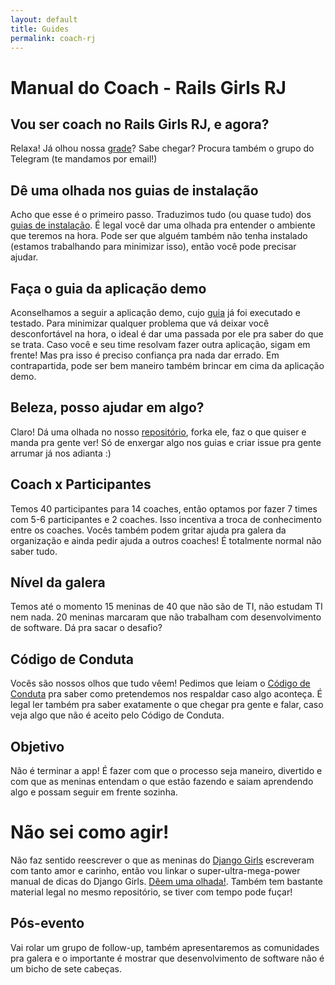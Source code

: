 ```yaml
---
layout: default
title: Guides
permalink: coach-rj
---
```


# Manual do Coach - Rails Girls RJ

## Vou ser coach no Rails Girls RJ, e agora?

Relaxa! Já olhou nossa [grade](http://railsgirls.com/riodejaneiro)? Sabe chegar? Procura também o grupo do Telegram (te mandamos por email!)

## Dê uma olhada nos guias de instalação

Acho que esse é o primeiro passo. Traduzimos tudo (ou quase tudo) dos [guias de instalação](https://github.com/railsgirlsrj/rails-girls-guides). É legal você dar uma olhada pra entender o ambiente que teremos na hora. Pode ser que alguém também não tenha instalado (estamos trabalhando para minimizar isso), então você pode precisar ajudar.

## Faça o guia da aplicação demo

Aconselhamos a seguir a aplicação demo, cujo [guia](http://railsgirlsrj.github.io/rails-girls-guides/rails-girls-app-tutorial-1/) já foi executado e testado. Para minimizar qualquer problema que vá deixar você desconfortável na hora, o ideal é dar uma passada por ele pra saber do que se trata. Caso você e seu time resolvam fazer outra aplicação, sigam em frente! Mas pra isso é preciso confiança pra nada dar errado. Em contrapartida, pode ser bem maneiro também brincar em cima da aplicação demo.

## Beleza, posso ajudar em algo?

Claro!
Dá uma olhada no nosso [repositório](https://github.com/railsgirlsrj), forka ele, faz o que quiser e manda pra gente ver! Só de enxergar algo nos guias e criar issue pra gente arrumar já nos adianta :)

## Coach x Participantes
Temos 40 participantes para 14 coaches, então optamos por fazer 7 times com 5-6 participantes e 2 coaches. Isso incentiva a troca de conhecimento entre os coaches. Vocês também podem gritar ajuda pra galera da organização e ainda pedir ajuda a outros coaches! É totalmente normal não saber tudo.

## Nível da galera

Temos até o momento 15 meninas de 40 que não são de TI, não estudam TI nem nada.
20 meninas marcaram que não trabalham com desenvolvimento de software.
Dá pra sacar o desafio?

## Código de Conduta

Vocês são nossos olhos que tudo vêem! Pedimos que leiam o [Código de Conduta](http://railsgirls.com/images/rio-de-janeiro/CoC-RailsGirlsRJ2015.pdf) pra saber como pretendemos nos respaldar caso algo aconteça. É legal ler também pra saber exatamente o que chegar pra gente e falar, caso veja algo que não é aceito pelo Código de Conduta.

## Objetivo

Não é terminar a app! É fazer com que o processo seja maneiro, divertido e com que as meninas entendam o que estão fazendo e saiam aprendendo algo e possam seguir em frente sozinha.

# Não sei como agir!

Não faz sentido reescrever o que as meninas do [Django Girls](https://djangogirls.org/) escreveram com tanto amor e carinho, então vou linkar o super-ultra-mega-power manual de dicas do Django Girls. [Dêem uma olhada!](https://github.com/pyladies-brazil/coach-manual/blob/develop/pt-br/tips/README.md). Também tem bastante material legal no mesmo repositório, se tiver com tempo pode fuçar!

## Pós-evento

Vai rolar um grupo de follow-up, também apresentaremos as comunidades pra galera e o importante é mostrar que desenvolvimento de software não é um bicho de sete cabeças.
